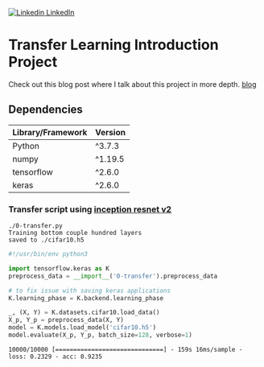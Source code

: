 [![Linkedin](https://i.stack.imgur.com/gVE0j.png) LinkedIn](https://www.linkedin.com/in/AnthonyArmoursProfile)

# Transfer Learning Introduction Project

Check out this blog post where I talk about this project in more depth.
[blog](https://www.linkedin.com/pulse/summary-my-transfer-learning-project-using-inception-resnet-armour/)

## Dependencies
| Library/Framework  | Version |
| ------------------ | ------- |
| Python             | ^3.7.3  |
| numpy              | ^1.19.5 |
| tensorflow         | ^2.6.0  |
| keras              | ^2.6.0  |

### Transfer script using [inception resnet v2](https://keras.io/api/applications/inceptionresnetv2/)

```
./0-transfer.py
Training bottom couple hundred layers
saved to ./cifar10.h5
```

``` python
#!/usr/bin/env python3

import tensorflow.keras as K
preprocess_data = __import__('0-transfer').preprocess_data

# to fix issue with saving keras applications
K.learning_phase = K.backend.learning_phase 

_, (X, Y) = K.datasets.cifar10.load_data()
X_p, Y_p = preprocess_data(X, Y)
model = K.models.load_model('cifar10.h5')
model.evaluate(X_p, Y_p, batch_size=128, verbose=1)
```

```
10000/10000 [==============================] - 159s 16ms/sample - loss: 0.2329 - acc: 0.9235
```